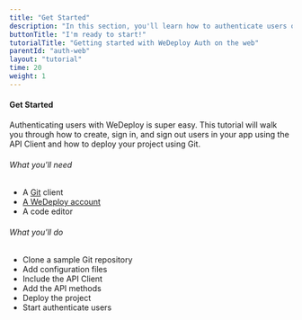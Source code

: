 ```yaml
---
title: "Get Started"
description: "In this section, you'll learn how to authenticate users on the web using the WeDeploy API Client."
buttonTitle: "I'm ready to start!"
tutorialTitle: "Getting started with WeDeploy Auth on the web"
parentId: "auth-web"
layout: "tutorial"
time: 20
weight: 1
---
```


#### Get Started

Authenticating users with WeDeploy is super easy. This tutorial will walk you through how to create, sign in, and sign out users in your app using the API Client and how to deploy your project using Git.

###### What you'll need

<ul class="checklist">
	<li>A <a href="https://git-scm.com/downloads" target="_blank">Git</a> client</li>
	<li><a href="http://dashboard.wedeploy.com/signup" target="_blank">A WeDeploy account</a></li>
	<li>A code editor</li>
</ul>

###### What you'll do

<ul class="checklist">
	<li>Clone a sample Git repository</li>
	<li>Add configuration files</li>
	<li>Include the API Client</li>
	<li>Add the API methods</li>
	<li>Deploy the project</li>
	<li>Start authenticate users</li>
</ul>

